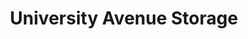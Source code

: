 ---
title: "University Avenue Storage"
url: /oxford/university-avenue-storage/
shop: storage rental
---
